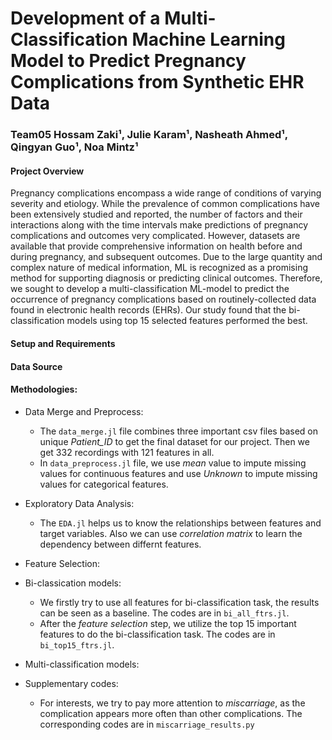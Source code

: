 # Development of a Multi-Classification Machine Learning Model to Predict Pregnancy Complications from Synthetic EHR Data

### Team05 Hossam Zaki¹, Julie Karam¹, Nasheath Ahmed¹, Qingyan Guo¹, Noa Mintz¹

#### Project Overview
Pregnancy complications encompass a wide range of conditions of varying severity and etiology. While the prevalence of common complications have been extensively studied and reported, the number of factors and their interactions along with the time intervals make predictions of pregnancy complications and outcomes very complicated. However, datasets are available that provide comprehensive information on health before and during pregnancy, and subsequent outcomes. Due to the large quantity and complex nature of medical information, ML is recognized as a promising method for supporting diagnosis or predicting clinical outcomes. Therefore, we sought to develop a multi-classification ML-model to predict the occurrence of pregnancy complications based on routinely-collected data found in electronic health records (EHRs). Our study found that the bi-classification models using top 15 selected features performed the best.


#### Setup and Requirements

#### Data Source

#### Methodologies:
* Data Merge and Preprocess: 
  * The `data_merge.jl` file combines three important csv files based on unique *Patient_ID* to get the final dataset for our project. Then we get 332 recordings with 121 features in all. 
  * In `data_preprocess.jl` file, we use *mean* value to impute missing values for continuous features and use *Unknown* to impute missing values for categorical features.

* Exploratory Data Analysis:
  * The `EDA.jl` helps us to know the relationships between features and target variables. Also we can use *correlation matrix* to learn the dependency between differnt features.

* Feature Selection:

* Bi-classication models:
  * We firstly try to use all features for bi-classification task, the results can be seen as a baseline. The codes are in `bi_all_ftrs.jl`.
  * After the *feature selection* step, we utilize the top 15 important features to do the bi-classification task. The codes are in `bi_top15_ftrs.jl`.
  
* Multi-classification models:

* Supplementary codes: 
  * For interests, we try to pay more attention to *miscarriage*, as the complication appears more often than other complications. The corresponding codes are in `miscarriage_results.py`
